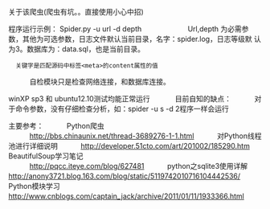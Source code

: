 关于该爬虫(爬虫有坑。。直接使用小心中招)

程序运行示例：
Spider.py -u url -d depth
　　　
　　　Url,depth 为必需参数，其他为可选参数，日志文件默认当前目录，名字：spider.log，日志等级默       认为3。数据库为：data.sql，也是当前目录。

      关键字是匹配源码中标签<meta>的content属性的值

　　　自检模块只是检查网络连接，和数据库连接。

winXP sp3 和 ubuntu12.10测试均能正常运行
　　　
目前自知的缺点：
　　　对于命令参数，没有仔细检查分析，如：spider -u s -d 2程序一样会运行


主要参考：
　　　Python爬虫      
　　　http://bbs.chinaunix.net/thread-3689276-1-1.html
　　　对Python线程池进行详细说明
　　　http://developer.51cto.com/art/201002/185290.htm
　　　BeautifulSoup学习笔记	
　　　http://pqcc.iteye.com/blog/627481
　　　python之sqlite3使用详解
      http://anony3721.blog.163.com/blog/static/5119742010716104442536/
　　　Python模块学习
　　　http://www.cnblogs.com/captain_jack/archive/2011/01/11/1933366.html
　　　
　　　
　　　
　　　
